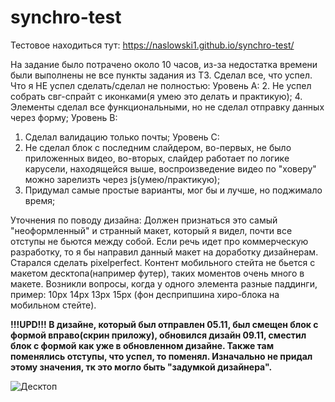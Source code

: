 # synchro-test
Тестовое находиться тут:
https://naslowski1.github.io/synchro-test/

На задание было потрачено около 10 часов, из-за недостатка времени были выполнены не все пункты задания из ТЗ. Сделал все, что успел. 
Что я НЕ успел сделать/сделал не полностью:
Уровень А:
2. Не успел собрать свг-спрайт с иконками(я умею это делать и практикую); 
4. Элементы сделал все функциональными, но не сделал отправку данных через форму;
Уровень В: 
1. Сделал валидацию только почты;
Уровень С:
1. Не сделал блок с последним слайдером, во-первых, не было приложенных видео, во-вторых, слайдер работает по логике карусели, находящейся выше, воспроизведение видео по "ховеру" можно зарелизть через js(умею/практикую);
4. Придумал самые простые варианты, мог бы и лучше, но поджимало время;

Уточнения по поводу дизайна:
Должен признаться это самый "неоформленный" и странный макет, который я видел, почти все отступы не бьются между собой. Если речь идет про коммерческую разработку, то я бы направил данный макет на доработку дизайнерам. Старался сделать pixelperfect. Контент мобильного стейта не бьется с макетом десктопа(например футер), таких моментов очень много в макете. Возникли вопросы, когда у одного элемента разные паддинги, пример: 10px 14px 13px 15px (фон десприпшина хиро-блока на мобильном стейте).

<b>!!!UPD!!!
В дизайне, который был отправлен 05.11, был смещен блок с формой вправо(скрин приложу), обновился дизайн 09.11, сместил блок с формой как уже в обновленном дизайне. Также там поменялись отступы, что успел, то поменял. Изначально не придал этому значения, тк это могло быть "задумкой дизайнера".</b>

![Десктоп](https://github.com/naslowski1/synchro-test/assets/52377394/c9eb1bb9-774c-4090-b768-8b832aad048b)
